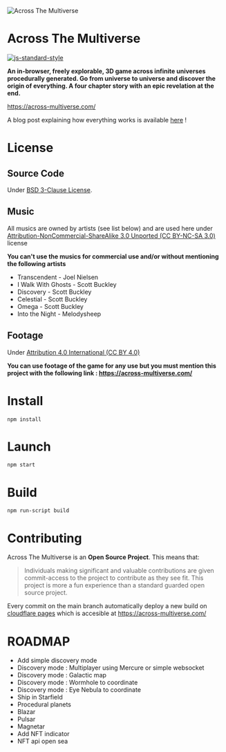 ![Across The Multiverse](https://across-multiverse.com/preview.jpg)

# Across The Multiverse
[![js-standard-style](https://img.shields.io/badge/code%20style-standard-brightgreen.svg?style=flat)](https://standardjs.com/)

**An in-browser, freely explorable, 3D game across infinite universes procedurally generated.
Go from universe to universe and discover the origin of everything.
A four chapter story with an epic revelation at the end.**

https://across-multiverse.com/


A blog post explaining how everything works is available [here](https://www.jesuisundev.com/en/i-built-the-entire-universe-in-javascript/) !

# License


## Source Code

Under [BSD 3-Clause License](https://opensource.org/licenses/BSD-3-Clause).

## Music

All musics are owned by artists (see list below) and are used here under 
[Attribution-NonCommercial-ShareAlike 3.0 Unported (CC BY-NC-SA 3.0)](https://creativecommons.org/licenses/by-nc-sa/3.0/) license


**You can't use the musics for commercial use and/or without mentioning the following artists**

- Transcendent - Joel Nielsen
- I Walk With Ghosts - Scott Buckley
- Discovery - Scott Buckley
- Celestial - Scott Buckley
- Omega - Scott Buckley
- Into the Night - Melodysheep

## Footage

Under [Attribution 4.0 International (CC BY 4.0)](https://creativecommons.org/licenses/by/4.0/)

**You can use footage of the game for any use but you must mention this project with the following link : https://across-multiverse.com/**

# Install

```
npm install
```

# Launch

```
npm start
```

# Build

```
npm run-script build
```

# Contributing

Across The Multiverse is an **Open Source Project**. This means that:

> Individuals making significant and valuable contributions are given commit-access to the project to contribute as they see fit. This project is more a fun experience than a standard guarded open source project.

Every commit on the main branch automatically deploy a new build on [cloudflare pages](https://pages.cloudflare.com/) which is accesible at https://across-multiverse.com/

# ROADMAP

- Add simple discovery mode
- Discovery mode : Multiplayer using Mercure or simple websocket
- Discovery mode : Galactic map
- Discovery mode : Wormhole to coordinate
- Discovery mode : Eye Nebula to coordinate
- Ship in Starfield
- Procedural planets
- Blazar
- Pulsar
- Magnetar
- Add NFT indicator
- NFT api open sea